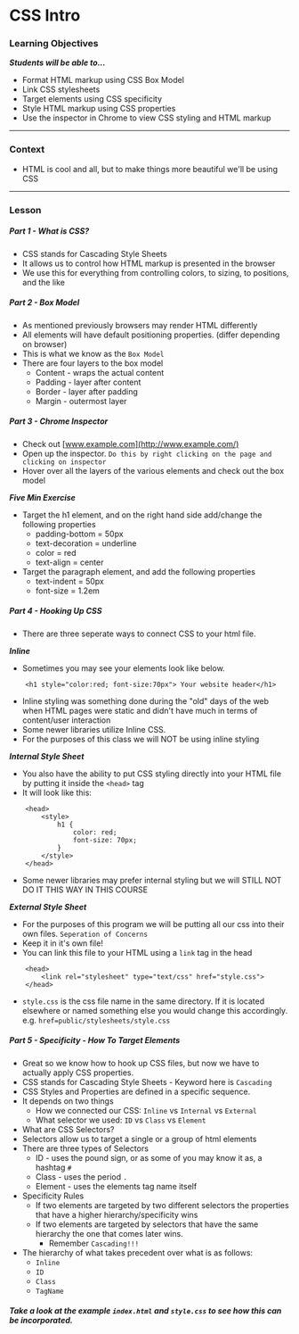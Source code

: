 # CSS Intro

### Learning Objectives
***Students will be able to...***

* Format HTML markup using CSS Box Model
* Link CSS stylesheets
* Target elements using CSS specificity
* Style HTML markup using CSS properties
* Use the inspector in Chrome to view CSS styling and HTML markup

---
### Context

* HTML is cool and all, but to make things more beautiful we'll be using CSS

---
### Lesson

##### Part 1 - What is CSS?

* CSS stands for Cascading Style Sheets
* It allows us to control how HTML markup is presented in the browser
* We use this for everything from controlling colors, to sizing, to positions, and the like

##### Part 2 - Box Model

* As mentioned previously browsers may render HTML differently
* All elements will have default positioning properties. (differ depending on browser)
* This is what we know as the `Box Model`
* There are four layers to the box model
	* Content - wraps the actual content
	* Padding - layer after content
	* Border - layer after padding
	* Margin - outermost layer

##### Part 3 - Chrome Inspector

* Check out [www.example.com](http://www.example.com/)
* Open up the inspector. `Do this by right clicking on the page and clicking on inspector`
* Hover over all the layers of the various elements and check out the box model

***Five Min Exercise***

* Target the h1 element, and on the right hand side add/change the following properties
	* padding-bottom = 50px
	* text-decoration = underline
	* color = red
	* text-align = center
* Target the paragraph element, and add the following properties
	* text-indent = 50px
	* font-size = 1.2em

##### Part 4 - Hooking Up CSS

* There are three seperate ways to connect CSS to your html file.

***Inline***

* Sometimes you may see your elements look like below. 

```
	<h1 style="color:red; font-size:70px"> Your website header</h1>
```
* Inline styling was something done during the "old" days of the web when HTML pages were static and didn't have much in terms of content/user interaction
* Some newer libraries utilize Inline CSS. 
* For the purposes of this class we will NOT be using inline styling

***Internal Style Sheet***

* You also have the ability to put CSS styling directly into your HTML file by putting it inside the `<head>` tag
* It will look like this:

```
	<head>
		<style>
			h1 {
				color: red;
				font-size: 70px;
			}
		</style>
	</head>
```
* Some newer libraries may prefer internal styling but we will STILL NOT DO IT THIS WAY IN THIS COURSE

***External Style Sheet***

* For the purposes of this program we will be putting all our css into their own files. `Seperation of Concerns`
* Keep it in it's own file!
* You can link this file to your HTML using a `link` tag in the head

```
	<head>
		<link rel="stylesheet" type="text/css" href="style.css">
	</head>
```
* `style.css` is the css file name in the same directory. If it is located elsewhere or named something else you would change this accordingly. e.g. `href=public/stylesheets/style.css`

##### Part 5 - Specificity - How To Target Elements

* Great so we know how to hook up CSS files, but now we have to actually apply CSS properties.
* CSS stands for Cascading Style Sheets - Keyword here is `Cascading`
* CSS Styles and Properties are defined in a specific sequence.
* It depends on two things
	* How we connected our CSS: `Inline` vs `Internal` vs `External`
	* What selector we used: `ID` vs `Class` vs `Element`
* What are CSS Selectors?
* Selectors allow us to target a single or a group of html elements
* There are three types of Selectors
	* ID - uses the pound sign, or as some of you may know it as, a hashtag `#`
	* Class - uses the period `.`
	* Element - uses the elements tag name itself
* Specificity Rules
	* If two elements are targeted by two different selectors the properties that have a higher hierarchy/specificity wins
	* If two elements are targeted by selectors that have the same hierarchy the one that comes later wins.
		* Remember `Cascading!!!`
* The hierarchy of what takes precedent over what is as follows:
	* `Inline`
	* `ID`
	* `Class`
	* `TagName`
	
##### Take a look at the example `index.html` and `style.css` to see how this can be incorporated.
